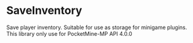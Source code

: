 # SaveInventory
Save player inventory. Suitable for use as storage for minigame plugins. This library only use for PocketMine-MP API 4.0.0
